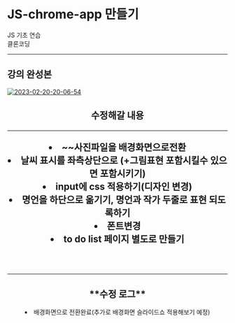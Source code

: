 # JS-chrome-app 만들기
JS 기초 연습
<br>클론코딩
<hr>
<h2>강의 완성본</h2>
<a href="https://ibb.co/89N3stk"><img src="https://i.ibb.co/2dW2hHJ/2023-02-20-20-06-54.png" alt="2023-02-20-20-06-54" border="0"></a>
<div align="center">
  <h2>수정해갈 내용</2>
  <hr>
  <li>~~사진파일을 배경화면으로전환</li>
  <li>날씨 표시를 좌측상단으로 (+그림표현 포함시킬수 있으면 포함시키기)</li>
  <li>input에 css 적용하기(디자인 변경)</li>
  <li>명언을 하단으로 옮기기, 명언과 작가 두줄로 표현 되도록하기</li>
  <li>폰트변경</li>
  <li>to do list 페이지 별도로 만들기</li>
</div>
<br><br>
<hr>
<div align="center">
  <h2>**수정 로그**</h2>
  <li>배경화면으로 전환완료(추가로 배경화면 슬라이드쇼 적용해보기 예정)</li>
</div>

